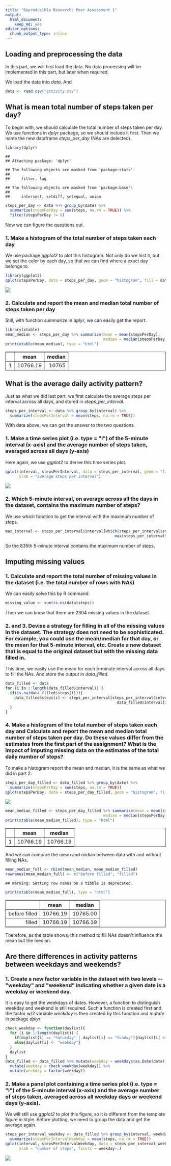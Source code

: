 ```yaml
---
title: "Reproducible Research: Peer Assessment 1"
output: 
  html_document:
    keep_md: yes
editor_options: 
  chunk_output_type: inline
---
```



## Loading and preprocessing the data
In this part, we will first load the data. No data processing will be implemented in this part, but later when required.

We load the data into *data*. And 

```r
data <- read.csv("activity.csv")
```


## What is mean total number of steps taken per day?
To begin with, we should calculate the total number of steps taken per day. We use functions in *dplyr* package, so we should include it first. Then we name the new dataframe *steps_per_day* (NAs are delected).

```r
library(dplyr)
```

```
## 
## Attaching package: 'dplyr'
```

```
## The following objects are masked from 'package:stats':
## 
##     filter, lag
```

```
## The following objects are masked from 'package:base':
## 
##     intersect, setdiff, setequal, union
```

```r
steps_per_day <- data %>% group_by(date) %>% 
  summarize(stepsPerDay = sum(steps, na.rm = TRUE)) %>% 
  filter(stepsPerDay != 0)
```
Now we can figure the questions out.

### 1. Make a histogram of the total number of steps taken each day
We use package *ggplot2* to plot this histogram. Not only do we hist it, but we set the color by each day, so that we can find where a exact day belongs to.

```r
library(ggplot2)
qplot(stepsPerDay, data = steps_per_day, geom = "histogram", fill = date, bins = 30)
```

![](PA1_template_files/figure-html/unnamed-chunk-3-1.png)<!-- -->

### 2. Calculate and report the mean and median total number of steps taken per day
Still, with function *summarize* in *dplyr*, we can easily get the report.

```r
library(xtable)
mean_median <- steps_per_day %>% summarize(mean = mean(stepsPerDay), 
                                           median = median(stepsPerDay))
print(xtable(mean_median), type = "html")
```

<!-- html table generated in R 3.5.1 by xtable 1.8-2 package -->
<!-- Mon Aug  6 15:48:43 2018 -->
<table border=1>
<tr> <th>  </th> <th> mean </th> <th> median </th>  </tr>
  <tr> <td align="right"> 1 </td> <td align="right"> 10766.19 </td> <td align="right"> 10765 </td> </tr>
   </table>

## What is the average daily activity pattern?
Just as what we did last part, we first calculate the average steps per interval across all days, and stored in *steps_per_interval*.

```r
steps_per_interval <- data %>% group_by(interval) %>%
  summarize(stepsPerInterval = mean(steps, na.rm = TRUE))
```
With data above, we can get the answer to the two questions.

### 1. Make a time series plot (i.e. type = "l") of the 5-minute interval (x-axis) and the average number of steps taken, averaged across all days (y-axis)
Here again, we use *ggplot2* to derive this time series plot.

```r
qplot(interval, stepsPerInterval, data = steps_per_interval, geom = "line", 
      ylab = "average steps per interval")
```

![](PA1_template_files/figure-html/unnamed-chunk-5-1.png)<!-- -->

### 2. Which 5-minute interval, on average across all the days in the dataset, contains the maximum number of steps?
We use *which* function to get the interval with the maximum number of steps.

```r
max_interval <- steps_per_interval$interval[which(steps_per_interval$stepsPerInterval == 
                                                max(steps_per_interval$stepsPerInterval))]
```
So the 835th 5-minute interval contains the maximum number of steps. 

## Imputing missing values
### 1. Calculate and report the total number of missing values in the dataset (i.e. the total number of rows with NAs)
We can easily solve this by R command:

```r
missing_value <- sum(is.na(data$steps))
```
Then we can know that there are 2304 missing values in the dataset.

### 2. and 3. Devise a strategy for filling in all of the missing values in the dataset. The strategy does not need to be sophisticated. For example, you could use the mean/median for that day, or the mean for that 5-minute interval, etc. Create a new dataset that is equal to the original dataset but with the missing data filled in.
This time, we easily use the mean for each 5-minute interval across all days to fill the NAs. And store the output in *data_filled*.

```r
data_filled <- data
for (i in 1:length(data_filled$interval)) {
  if(is.na(data_filled$steps[i])){
    data_filled$steps[i] <- steps_per_interval[steps_per_interval$interval == 
                                                 data_filled$interval[i], ]$stepsPerInterval
  }
}
```

### 4. Make a histogram of the total number of steps taken each day and Calculate and report the mean and median total number of steps taken per day. Do these values differ from the estimates from the first part of the assignment? What is the impact of imputing missing data on the estimates of the total daily number of steps?
To make a histogram report the mean and median, it is the same as what we did in part 2.

```r
steps_per_day_filled <- data_filled %>% group_by(date) %>% 
  summarize(stepsPerDay = sum(steps, na.rm = TRUE))
qplot(stepsPerDay, data = steps_per_day_filled, geom = "histogram", fill = date, bins = 30)
```

![](PA1_template_files/figure-html/unnamed-chunk-9-1.png)<!-- -->

```r
mean_median_filled <- steps_per_day_filled %>% summarize(mean = mean(stepsPerDay), 
                                           median = median(stepsPerDay))
print(xtable(mean_median_filled), type = "html")
```

<!-- html table generated in R 3.5.1 by xtable 1.8-2 package -->
<!-- Mon Aug  6 15:48:46 2018 -->
<table border=1>
<tr> <th>  </th> <th> mean </th> <th> median </th>  </tr>
  <tr> <td align="right"> 1 </td> <td align="right"> 10766.19 </td> <td align="right"> 10766.19 </td> </tr>
   </table>

And we can compare the mean and midian between data with and without filling NAs.

```r
mean_median_full <- rbind(mean_median, mean_median_filled)
rownames(mean_median_full) <- c("before filled", "filled")
```

```
## Warning: Setting row names on a tibble is deprecated.
```

```r
print(xtable(mean_median_full), type = "html")
```

<!-- html table generated in R 3.5.1 by xtable 1.8-2 package -->
<!-- Mon Aug  6 15:48:47 2018 -->
<table border=1>
<tr> <th>  </th> <th> mean </th> <th> median </th>  </tr>
  <tr> <td align="right"> before filled </td> <td align="right"> 10766.19 </td> <td align="right"> 10765.00 </td> </tr>
  <tr> <td align="right"> filled </td> <td align="right"> 10766.19 </td> <td align="right"> 10766.19 </td> </tr>
   </table>

Therefore, as the table shows, this method to fill NAs doesn't influence the mean but the median.

## Are there differences in activity patterns between weekdays and weekends?
### 1. Create a new factor variable in the dataset with two levels -- "weekday" and "weekend" indicating whether a given date is a weekday or weekend day.
It is easy to get the weekdays of dates. However, a function to distinguish weekday and weekend is still required. Such a function is created first and the factor w/2 variable *weekday* is then created by this function and *mutate* in package *dplyr*

```r
check_weekday <- function(daylist){
  for (i in 1:length(daylist)) {
    if(daylist[i] == "Saturday" | daylist[i] == "Sunday"){daylist[i] <- "weekend"}
    else{daylist[i] <- "weekday"}
  }
  daylist
}
data_filled <- data_filled %>% mutate(weekday = weekdays(as.Date(date))) %>% 
  mutate(weekday = check_weekday(weekday)) %>% 
  mutate(weekday = factor(weekday))
```

### 2. Make a panel plot containing a time series plot (i.e. type = "l") of the 5-minute interval (x-axis) and the average number of steps taken, averaged across all weekday days or weekend days (y-axis). 
We will still use *ggplot2* to plot this figure, so it is different from the template figure in style. Before plotting, we need to group the data and get the average again.

```r
steps_per_interval_weekday <- data_filled %>% group_by(interval, weekday) %>%
  summarize(stepsPerIntervalWeekday = mean(steps, na.rm = TRUE))
qplot(interval, stepsPerIntervalWeekday, data = steps_per_interval_weekday, geom = "line",
      ylab = "number of steps", facets = weekday~.)
```

![](PA1_template_files/figure-html/unnamed-chunk-12-1.png)<!-- -->



